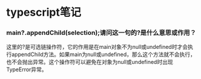# typescript笔记

### main?.appendChild(selection);请问这一句的?是什么意思或作用？

这里的?是可选链操作符，它的作用是在main对象不为null或undefined时才会执行appendChild方法。如果main为null或undefined，那么这个方法就不会执行，也不会抛出异常。这个操作符可以避免在对象为null或undefined时出现TypeError异常。